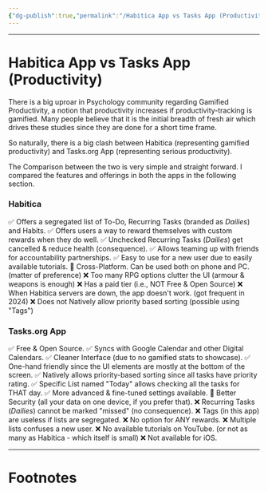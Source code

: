 ```yaml
---
{"dg-publish":true,"permalink":"/Habitica App vs Tasks App (Productivity)/","tags":["Psychology","Productivity"]}
---
```



---
# Habitica App vs Tasks App (Productivity)
There is a big uproar in Psychology community regarding Gamified Productivity, a notion that productivity increases if productivity-tracking is gamified. Many people believe that it is the initial breadth of fresh air which drives these studies since they are done for a short time frame.

So naturally, there is a big clash between Habitica (representing gamified productivity) and Tasks.org App (representing serious productivity).

The Comparison between the two is very simple and straight forward. I compared the features and offerings in both the apps in the following section.

### Habitica
✅ Offers a segregated list of To-Do, Recurring Tasks (branded as *Dailies*) and Habits.
✅ Offers users a way to reward themselves with custom rewards when they do well.
✅ Unchecked Recurring Tasks (*Dailies*) get cancelled & reduce health (consequence).
✅ Allows teaming up with friends for accountability partnerships.
✅ Easy to use for a new user due to easily available tutorials.
🟰 Cross-Platform. Can be used both on phone and PC. (matter of preference)
❌ Too many RPG options clutter the UI (armour & weapons is enough)
❌ Has a paid tier (i.e., NOT Free & Open Source)
❌ When Habitica servers are down, the app doesn't work. (got frequent in 2024)
❌ Does not Natively allow priority based sorting (possible using "Tags")

### Tasks.org App
✅ Free & Open Source.
✅ Syncs with Google Calendar and other Digital Calendars.
✅ Cleaner Interface (due to no gamified stats to showcase).
✅ One-hand friendly since the UI elements are mostly at the bottom of the screen.
✅ Natively allows priority-based sorting since all tasks have priority rating.
✅ Specific List named "Today" allows checking all the tasks for THAT day.
✅ More advanced & fine-tuned settings available.
🟰 Better Security (all your data on one device, if you prefer that).
❌ Recurring Tasks (*Dailies*) cannot be marked "missed" (no consequence).
❌ Tags (in this app) are useless if lists are segregated.
❌ No option for ANY rewards.
❌ Multiple lists confuses a new user.
❌ No available tutorials on YouTube. (or not as many as Habitica - which itself is small)
❌ Not available for iOS.


---
# Footnotes